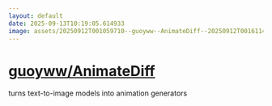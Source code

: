 ```yaml
---
layout: default
date: 2025-09-13T10:19:05.614933
image: assets/20250912T001059710--guoyww--AnimateDiff--20250912T001611497--cropped.png
---
```


# [guoyww/AnimateDiff](https://github.com/guoyww/AnimateDiff)

turns text-to-image models into animation generators
